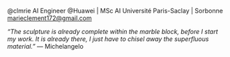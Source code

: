 @clmrie
AI Engineer @Huawei | MSc AI Université Paris-Saclay | Sorbonne 
marieclement172@gmail.com


*“The sculpture is already complete within the marble block, before I start my work. It is already there, I just have to chisel away the superfluous material.”*
― Michelangelo
